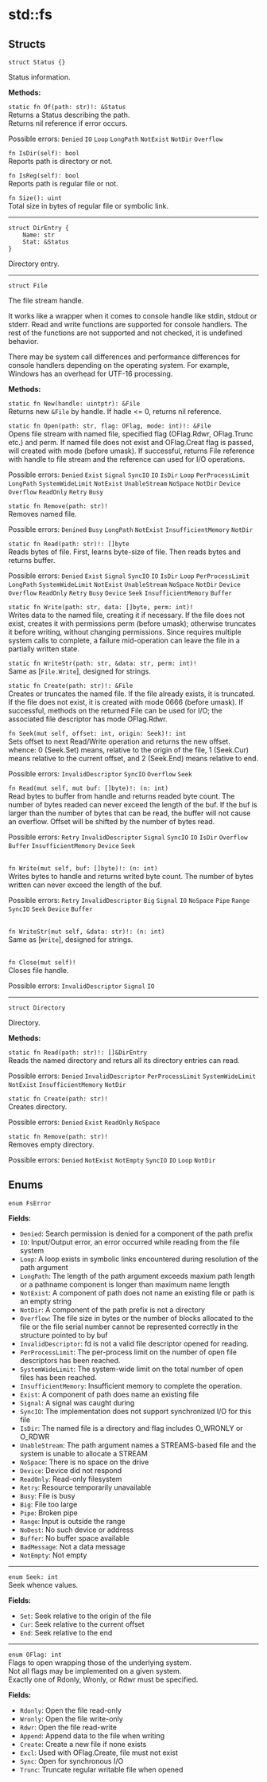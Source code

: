 # std::fs

## Structs
```jule
struct Status {}
```
Status information. 

**Methods:**

`static fn Of(path: str)!: &Status`\
Returns a Status describing the path.\
Returns nil reference if error occurs.

Possible errors: `Denied` `IO` `Loop` `LongPath` `NotExist` `NotDir` `Overflow`

`fn IsDir(self): bool`\
Reports path is directory or not.

`fn IsReg(self): bool`\
Reports path is regular file or not.

`fn Size(): uint`\
Total size in bytes of regular file or symbolic link.

---

```jule
struct DirEntry {
    Name: str
    Stat: &Status
}
```
Directory entry.

---

```jule
struct File
```
The file stream handle.

It works like a wrapper when it comes to console handle like stdin, stdout or stderr. Read and write functions are supported for console handlers. The rest of the functions are not supported and not checked, it is undefined behavior.

There may be system call differences and performance differences for console handlers depending on the operating system. For example, Windows has an overhead for UTF-16 processing.

**Methods:**

`static fn New(handle: uintptr): &File`\
Returns new `&File` by handle.
If hadle <= 0, returns nil reference.

`static fn Open(path: str, flag: OFlag, mode: int)!: &File`\
Opens file stream with named file, specified flag (OFlag.Rdwr, OFlag.Trunc etc.) and perm. If named file does not exist and OFlag.Creat flag is passed, will created with mode (before umask). If successful, returns File reference with handle to file stream and the reference can used for I/O operations.

Possible errors: `Denied` `Exist` `Signal` `SyncIO` `IO` `IsDir` `Loop` `PerProcessLimit` `LongPath` `SystemWideLimit` `NotExist` `UnableStream` `NoSpace` `NotDir` `Device` `Overflow` `ReadOnly` `Retry` `Busy`

`static fn Remove(path: str)!`\
Removes named file.

Possible errors: `Denined` `Busy` `LongPath` `NotExist` `InsufficientMemory` `NotDir`

`static fn Read(path: str)!: []byte`\
Reads bytes of file. First, learns byte-size of file. Then reads bytes and returns buffer.

Possible errors: `Denied` `Exist` `Signal` `SyncIO` `IO` `IsDir` `Loop` `PerProcessLimit` `LongPath` `SystemWideLimit` `NotExist` `UnableStream` `NoSpace` `NotDir` `Device` `Overflow` `ReadOnly` `Retry` `Busy` `Device` `Seek` `InsufficientMemory` `Buffer`

`static fn Write(path: str, data: []byte, perm: int)!`\
Writes data to the named file, creating it if necessary. If the file does not exist, creates it with permissions perm (before umask); otherwise truncates it before writing, without changing permissions. Since requires multiple system calls to complete, a failure mid-operation can leave the file in a partially written state.

`static fn WriteStr(path: str, &data: str, perm: int)!`\
Same as [`File.Write`], designed for strings.

`static fn Create(path: str)!: &File`\
Creates or truncates the named file. If the file already exists, it is truncated. If the file does not exist, it is created with mode 0666 (before umask). If successful, methods on the returned File can be used for I/O; the associated file descriptor has mode OFlag.Rdwr.

`fn Seek(mut self, offset: int, origin: Seek)!: int`\
Sets offset to next Read/Write operation and returns the new offset. whence: 0 (Seek.Set) means, relative to the origin of the file, 1 (Seek.Cur) means relative to the current offset, and 2 (Seek.End) means relative to end.

Possible errors: `InvalidDescriptor` `SyncIO` `Overflow` `Seek`

`fn Read(mut self, mut buf: []byte)!: (n: int)`\
Read bytes to buffer from handle and returns readed byte count. The number of bytes readed can never exceed the length of the buf. If the buf is larger than the number of bytes that can be read, the buffer will not cause an overflow. Offset will be shifted by the number of bytes read.

Possible errors: `Retry` `InvalidDescriptor` `Signal` `SyncIO` `IO` `IsDir` `Overflow` `Buffer` `InsufficientMemory` `Device` `Seek`

\
`fn Write(mut self, buf: []byte)!: (n: int)`\
Writes bytes to handle and returns writed byte count. The number of bytes written can never exceed the length of the buf.

Possible errors: `Retry` `InvalidDescriptor` `Big` `Signal` `IO` `NoSpace` `Pipe` `Range` `SyncIO` `Seek` `Device` `Buffer`

\
`fn WriteStr(mut self, &data: str)!: (n: int)`\
Same as [`Write`], designed for strings.

\
`fn Close(mut self)!`\
Closes file handle. 

Possible errors: `InvalidDescriptor` `Signal` `IO`

---

```jule
struct Directory
```
Directory.

**Methods:**

`static fn Read(path: str)!: []&DirEntry`\
Reads the named directory and returs all its directory entries can read.

Possible errors: `Denied` `InvalidDescriptor` `PerProcessLimit` `SystemWideLimit` `NotExist` `InsufficientMemory` `NotDir`

`static fn Create(path: str)!`\
Creates directory.

Possible errors: `Denied` `Exist` `ReadOnly` `NoSpace`

`static fn Remove(path: str)!`\
Removes empty directory.

Possible errors: `Denied` `NotExist` `NotEmpty` `SyncIO` `IO` `Loop` `NotDir`

## Enums
`enum FsError`

**Fields:**
- `Denied`: Search permission is denied for a component of the path prefix
- `IO`: Input/Output error, an error occurred while reading from the file system
- `Loop`: A loop exists in symbolic links encountered during resolution of the path argument
- `LongPath`: The length of the path argument exceeds maxium path length or a pathname component is longer than maximum name length
- `NotExist`: A component of path does not name an existing file or path is an empty string
- `NotDir`: A component of the path prefix is not a directory
- `Overflow`: The file size in bytes or the number of blocks allocated to the file or the file serial number cannot be represented correctly in the structure pointed to by buf
- `InvalidDescriptor`: fd is not a valid file descriptor opened for reading.
- `PerProcessLimit`: The per-process limit on the number of open file descriptors has been reached.
- `SystemWideLimit`: The system-wide limit on the total number of open files has been reached.
- `InsufficientMemory`: Insufficient memory to complete the operation.
- `Exist`: A component of path does name an existing file
- `Signal`: A signal was caught during
- `SyncIO`: The implementation does not support synchronized I/O for this file
- `IsDir`: The named file is a directory and flag includes O_WRONLY or O_RDWR
- `UnableStream`: The path argument names a STREAMS-based file and the system is unable to allocate a STREAM
- `NoSpace`: There is no space on the drive
- `Device`: Device did not respond
- `ReadOnly`: Read-only filesystem
- `Retry`: Resource temporarily unavailable
- `Busy`: File is busy
- `Big`: File too large
- `Pipe`: Broken pipe
- `Range`: Input is outside the range
- `NoDest`: No such device or address
- `Buffer`: No buffer space available
- `BadMessage`: Not a data message
- `NotEmpty`: Not empty

---

`enum Seek: int`\
Seek whence values.

**Fields:**
- `Set`: Seek relative to the origin of the file
- `Cur`: Seek relative to the current offset
- `End`: Seek relative to the end

---

`enum OFlag: int`\
Flags to open wrapping those of the underlying system.\
Not all flags may be implemented on a given system.\
Exactly one of Rdonly, Wronly, or Rdwr must be specified. 

**Fields:**
- `Rdonly`: Open the file read-only
- `Wronly`: Open the file write-only
- `Rdwr`: Open the file read-write
- `Append`: Append data to the file when writing
- `Create`: Create a new file if none exists
- `Excl`: Used with OFlag.Create, file must not exist
- `Sync`: Open for synchronous I/O
- `Trunc`: Truncate regular writable file when opened
